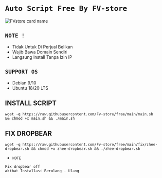 # `Auto Script Free By FV-store`

![FVstore card name](https://cardivo.vercel.app/api?name=FVstore&description=Hi,%20everyone!%20and%20Nice%20to%20meet%20you%20%F0%9F%91%8B&image=https://github.com/pusoxx/ver3/raw/main/1686655025212.png?v=4&backgroundColor=%23ecf0f1&telegram=/&github=FV-store&pattern=leaf&colorPattern=%23eaeaea)

## `NOTE !`
- Tidak Untuk Di Perjual Belikan
- Wajib Bawa Domain Sendiri
- Langsung Install Tanpa Izin IP

## `SUPPORT OS`
- Debian 9/10
- Ubuntu 18/20 LTS

## INSTALL SCRIPT
```
wget -q https://raw.githubusercontent.com/Fv-store/free/main/main.sh && chmod +x main.sh && ./main.sh
```


## FIX DROPBEAR
```
wget -q https://raw.githubusercontent.com/Fv-store/free/main/fix/zhee-dropbear.sh && chmod +x zhee-dropbear.sh && ./zhee-dropbear.sh
```
- `NOTE`
```
Fix dropbear off
akibat Installasi Berulang - Ulang
```
